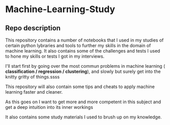 # Machine-Learning-Study

## Repo description
This repository contains a number of notebooks that I used in my studies of certain python lybraries and tools to further my skills in the domain of machine learning.
It also contains some of the challenges and tests I used to hone my skills or tests I got in my interviews.

I'll start first by going over the most commun problems in machine learning ( **classification / regression / clustering**), and slowly but surely get into the knitty gritty of things.ssss

This repository will also contain some tips and cheats to apply machine learning faster and cleaner.


As this goes on I want to get more and more competent in this subject and get a deep intuition into its inner workings

It also contains some study materials I used to brush up on my knowledge.

